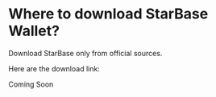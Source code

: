 # Where to download StarBase Wallet?

Download StarBase only from official sources.

Here are the download link:

Coming Soon
